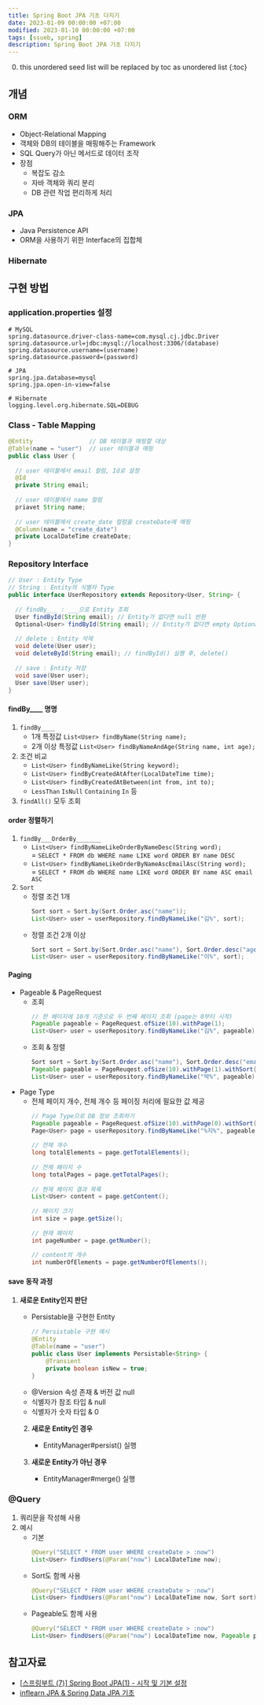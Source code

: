 ```yaml
---
title: Spring Boot JPA 기초 다지기
date: 2023-01-09 00:00:00 +07:00
modified: 2023-01-10 00:00:00 +07:00
tags: [ssueb, spring]
description: Spring Boot JPA 기초 다지기
---
```

0. this unordered seed list will be replaced by toc as unordered list
{:toc}

## 개념

### ORM
- Object-Relational Mapping
- 객체와 DB의 테이블을 매핑해주는 Framework
- SQL Query가 아닌 메서드로 데이터 조작
- 장점
    - 복잡도 감소
    - 자바 객체와 쿼리 분리
    - DB 관련 작업 편리하게 처리

### JPA
- Java Persistence API
- ORM을 사용하기 위한 Interface의 집합체

### Hibernate

## 구현 방법

### application.properties 설정
```
# MySQL
spring.datasource.driver-class-name=com.mysql.cj.jdbc.Driver
spring.datasource.url=jdbc:mysql://localhost:3306/(database)
spring.datasource.username=(username)
spring.datasource.password=(password)
  
# JPA
spring.jpa.database=mysql
spring.jpa.open-in-view=false
  
# Hibernate
logging.level.org.hibernate.SQL=DEBUG
```

### Class - Table Mapping
```java
@Entity                // DB 테이블과 매핑할 대상
@Table(name = "user")  // user 테이블과 매핑
public class User {
  
  // user 테이블에서 email 컬럼, Id로 설정
  @Id
  private String email;
  
  // user 테이블에서 name 컬럼
  priavet String name;
  
  // user 테이블에서 create_date 컬럼을 createDate에 매핑
  @Column(name = "create_date")
  private LocalDateTime createDate;
}
```

### Repository Interface
```java
// User : Entity Type
// String : Entity의 식별자 Type
public interface UserRepository extends Repository<User, String> {
  
  // findBy___ : ___으로 Entity 조회
  User findById(String email); // Entity가 없다면 null 반환
  Optional<User> findById(String email); // Entity가 없다면 empty Optional 반환
  
  // delete : Entity 삭제
  void delete(User user);
  void deleteById(String email); // findById() 실행 후, delete()
  
  // save : Entity 저장
  void save(User user);
  User save(User user);
}
```

#### findBy____ 명명 
1. `findBy____`
    - 1개 특정값 `List<User> findByName(String name);`
    - 2개 이상 특정값 `List<User> findByNameAndAge(String name, int age);`
2. 조건 비교
    - `List<User> findByNameLike(String keyword);`
    - `List<User> findByCreatedAtAfter(LocalDateTime time);`
    - `List<User> findByCreatedAtBetween(int from, int to);`
    - `LessThan` `IsNull` `Containing` `In` 등
3. `findAll()` 모두 조회

#### order 정렬하기
1. `findBy___OrderBy_______` 
    - `List<User> findByNameLikeOrderByNameDesc(String word);`  
       = `SELECT * FROM db WHERE name LIKE word ORDER BY name DESC`
    - `List<User> findByNameLikeOrderByNameAscEmailAsc(String word);`  
      = `SELECT * FROM db WHERE name LIKE word ORDER BY name ASC email ASC`
2. `Sort`
    - 정렬 조건 1개
      ```java
      Sort sort = Sort.by(Sort.Order.asc("name"));
      List<User> user = userRepository.findByNameLike("김%", sort);
      ```
    - 정렬 조건 2개 이상
      ```java
      Sort sort = Sort.by(Sort.Order.asc("name"), Sort.Order.desc("age"));
      List<User> user = userRepository.findByNameLike("이%", sort);
      ```

#### Paging
- Pageable & PageRequest
    - 조회
      ```java
      // 한 페이지에 10개 기준으로 두 번째 페이지 조회 (page는 0부터 시작)
      Pageable pageable = PageRequest.ofSize(10).withPage(1);
      List<User> user = userRepository.findByNameLike("김%", pageable);
      ```
    - 조회 & 정렬
      ```java
      Sort sort = Sort.by(Sort.Order.asc("name"), Sort.Order.desc("email"));
      Pageable pageable = PageReuqest.ofSize(10).withPage(1).withSort(sort);
      List<User> user = userRepository.findByNameLike("박%", pageable);
      ```
- Page Type
    - 전체 페이지 개수, 전체 개수 등 페이징 처리에 필요한 값 제공
      ```java
      // Page Type으로 DB 정보 조회하기
      Pageable pageable = PageRequest.ofSize(10).withPage(0).withSort(sort);
      Page<User> page = userRepository.findByNameLike("%지%", pageable);
        
      // 전체 개수
      long totalElements = page.getTotalElements();
        
      // 전체 페이지 수
      long totalPages = page.getTotalPages();
        
      // 현재 페이지 결과 목록
      List<User> content = page.getContent();
        
      // 페이지 크기
      int size = page.getSize();
        
      // 현재 페이지
      int pageNumber = page.getNumber();
        
      // content의 개수
      int numberOfElements = page.getNumberOfElements();
      ```

#### save 동작 과정
1. **새로운 Entity인지 판단**
    - Persistable을 구현한 Entity
        ```java
        // Persistable 구현 예시
        @Entity
        @Table(name = "user")
        public class User implements Persistable<String> {
            @Transient
            private boolean isNew = true;
        }
        ```
    - @Version 속성 존재 & 버전 값 null
    - 식별자가 참조 타입 & null
    - 식별자가 숫자 타입 & 0  
    
    2. **새로운 Entity인 경우**   
        - EntityManager#persist() 실행  

    2. **새로운 Entity가 아닌 경우**  
        - EntityManager#merge() 실행  

### @Query
1. 쿼리문을 작성해 사용
2. 예시
    - 기본
      ```java
      @Query("SELECT * FROM user WHERE createDate > :now")
      List<User> findUsers(@Param("now") LocalDateTime now);
      ```
    - Sort도 함께 사용
      ```java
      @Query("SELECT * FROM user WHERE createDate > :now")
      List<User> findUsers(@Param("now") LocalDateTime now, Sort sort);
      ```
    - Pageable도 함께 사용
      ```java
      @Query("SELECT * FROM user WHERE createDate > :now")
      List<User> findUsers(@Param("now") LocalDateTime now, Pageable pageable);
      ```

## 참고자료
- [[스프링부트 (7)] Spring Boot JPA(1) - 시작 및 기본 설정](https://goddaehee.tistory.com/209)
- [inflearn JPA & Spring Data JPA 기초](https://www.inflearn.com/course/jpa-spring-data-%EA%B8%B0%EC%B4%88/dashboard)
